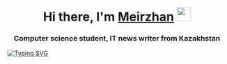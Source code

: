 <h1 align="center">Hi there, I'm <a href="https://daniilshat.ru/" target="_blank">Meirzhan</a> 
<img src="https://github.com/blackcater/blackcater/raw/main/images/Hi.gif" height="32"/></h1>
<h3 align="center">Computer science student, IT news writer from Kazakhstan </h3>

[![Typing SVG](https://readme-typing-svg.herokuapp.com?color=%2336BCF7&lines=Computer+science+student)](https://git.io/typing-svg)

